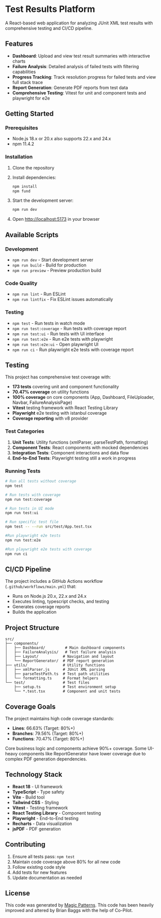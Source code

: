 # Test Results Platform

A React-based web application for analyzing JUnit XML test results with comprehensive testing and CI/CD pipeline.

## Features

- **Dashboard**: Upload and view test result summaries with interactive charts
- **Failure Analysis**: Detailed analysis of failed tests with filtering capabilities  
- **Progress Tracking**: Track resolution progress for failed tests and view full stack trace
- **Report Generation**: Generate PDF reports from test data
- **Comprehensive Testing**: Vitest for unit and component tests and playwright for e2e

## Getting Started

### Prerequisites
- Node.js 18.x or 20.x also supports 22.x and 24.x
- npm 11.4.2

### Installation

1. Clone the repository
2. Install dependencies:
   ```bash
   npm install
   npm fund
   ```

3. Start the development server:
   ```bash
   npm run dev
   ```

4. Open [http://localhost:5173](http://localhost:5173) in your browser

## Available Scripts

### Development
- `npm run dev` - Start development server
- `npm run build` - Build for production
- `npm run preview` - Preview production build

### Code Quality
- `npm run lint` - Run ESLint
- `npm run lintfix` - Fix ESLint issues automatically

### Testing
- `npm test` - Run tests in watch mode
- `npm run test:coverage` - Run tests with coverage report
- `npm run test:ui` - Run tests with UI interface
- `npm run test:e2e` - Run e2e tests with playwright
- `npm run test:e2e:ui` - Open playwright UI
- `npm run ci` - Run playwright e2e tests with coverage report

## Testing

This project has comprehensive test coverage with:

- **173 tests** covering unit and component functionality
- **70.47% coverage** on utility functions
- **100% coverage** on core components (App, Dashboard, FileUploader, Navbar, FailureAnalysisPage)
- **Vitest** testing framework with React Testing Library
- **Playwright** e2e testing with istanbul coverage
- **Coverage reporting** with v8 provider

### Test Categories

1. **Unit Tests**: Utility functions (xmlParser, parseTestPath, formatting)
2. **Component Tests**: React components with mocked dependencies  
3. **Integration Tests**: Component interactions and data flow
4. **End-to-End Tests**: Playwright testing still a work in progress

### Running Tests

```bash
# Run all tests without coverage
npm test

# Run tests with coverage
npm run test:coverage

# Run tests in UI mode
npm run test:ui

# Run specific test file
npm test -- --run src/test/App.test.tsx

#Run playwright e2e tests
npm run test:e2e

#Run playwright e2e tests with coverage
npm run ci
```

## CI/CD Pipeline

The project includes a GitHub Actions workflow (`.github/workflows/main.yml`) that:

- Runs on Node.js 20.x, 22.x and 24.x
- Executes linting, typescript checks, and testing
- Generates coverage reports
- Builds the application

## Project Structure

```
src/
├── components/
│   ├── Dashboard/         # Main dashboard components
│   ├── FailureAnalysis/   # Test failure analysis
│   ├── Layout/           # Navigation and layout
│   └── ReportGenerator/  # PDF report generation
├── utils/                # Utility functions
│   ├── xmlParser.js      # JUnit XML parsing
│   ├── parseTestPath.ts  # Test path utilities
│   └── formatting.ts     # Format helpers
└── test/                 # Test files
    ├── setup.ts          # Test environment setup
    └── *.test.tsx        # Component and unit tests
```

## Coverage Goals

The project maintains high code coverage standards:

- **Lines**: 66.63% (Target: 80%+)
- **Branches**: 79.56% (Target: 80%+) 
- **Functions**: 70.47% (Target: 80%+)

Core business logic and components achieve 90%+ coverage. Some UI-heavy components like ReportGenerator have lower coverage due to complex PDF generation dependencies.

## Technology Stack

- **React 18** - UI framework
- **TypeScript** - Type safety
- **Vite** - Build tool
- **Tailwind CSS** - Styling
- **Vitest** - Testing framework
- **React Testing Library** - Component testing
- **Playwright** - End-to-End testing
- **Recharts** - Data visualization
- **jsPDF** - PDF generation

## Contributing

1. Ensure all tests pass: `npm test`
2. Maintain code coverage above 80% for all new code
3. Follow existing code style
4. Add tests for new features
5. Update documentation as needed

## License

This code was generated by [Magic Patterns](https://magicpatterns.com). This code has been heavily improved and altered by Brian Baggs with the help of Co-Pilot. 
